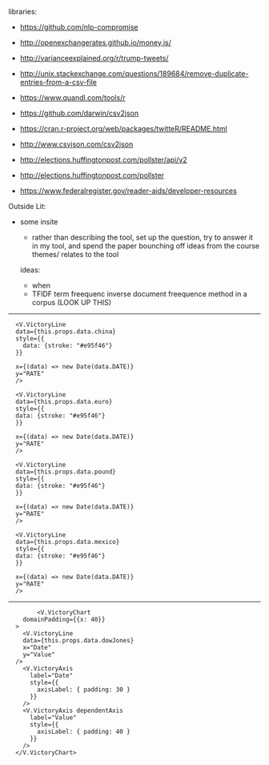 libraries:
- https://github.com/nlp-compromise
- http://openexchangerates.github.io/money.js/



- http://varianceexplained.org/r/trump-tweets/
- http://unix.stackexchange.com/questions/189684/remove-duplicate-entries-from-a-csv-file
- https://www.quandl.com/tools/r
- https://github.com/darwin/csv2json
- https://cran.r-project.org/web/packages/twitteR/README.html



- http://www.csvjson.com/csv2json


- http://elections.huffingtonpost.com/pollster/api/v2
- http://elections.huffingtonpost.com/pollster



- https://www.federalregister.gov/reader-aids/developer-resources



Outside Lit:
  - some insite
    - rather than describing the tool, set up the question, try to answer it in my tool, and spend the paper bounching off ideas from the course themes/ relates to the tool

    ideas:
      - when
      - TFIDF term freequenc inverse document freequence method in a corpus (LOOK UP THIS)




-----
      <V.VictoryLine
      data={this.props.data.china}
      style={{
        data: {stroke: "#e95f46"}
      }}

      x={(data) => new Date(data.DATE)}
      y="RATE"
      />

      <V.VictoryLine
      data={this.props.data.euro}
      style={{
      data: {stroke: "#e95f46"}
      }}

      x={(data) => new Date(data.DATE)}
      y="RATE"
      />

      <V.VictoryLine
      data={this.props.data.pound}
      style={{
      data: {stroke: "#e95f46"}
      }}

      x={(data) => new Date(data.DATE)}
      y="RATE"
      />

      <V.VictoryLine
      data={this.props.data.mexico}
      style={{
      data: {stroke: "#e95f46"}
      }}

      x={(data) => new Date(data.DATE)}
      y="RATE"
      />

------














            <V.VictoryChart
        domainPadding={{x: 40}}
      >
        <V.VictoryLine
        data={this.props.data.dowJones}
        x="Date"
        y="Value"
      />
        <V.VictoryAxis
          label="Date"
          style={{
            axisLabel: { padding: 30 }
          }}
        />
        <V.VictoryAxis dependentAxis
          label="Value"
          style={{
            axisLabel: { padding: 40 }
          }}
        />
      </V.VictoryChart>

